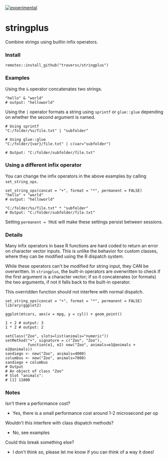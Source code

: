 [![experimental](http://badges.github.io/stability-badges/dist/experimental.svg)](http://github.com/badges/stability-badges)

# stringplus

Combine strings using builtin infix operators.

### Install
```
remotes::install_github("traversc/stringplus")
```

### Examples

Using the `&` operator concatenates two strings.
```
"hello" & "world"
# output: "helloworld"
```

Using the `|` operator formats a string using `sprintf` or `glue::glue` depending on whether the second argument is named.
```
# Using sprintf
"C:/folder/%s/file.txt" | "subfolder"

# Using glue::glue
"C:/folder/{var}/file.txt" | c(var="subfolder")

# Output: "C:/folder/subfolder/file.txt"
```

### Using a different infix operator
You can change the infix operators in the above examples by calling `set_string_ops`.
```
set_string_ops(concat = "+", format = "*", permanent = FALSE)
"hello" + "world"
# output: "helloworld"

"C:/folder/%s/file.txt" * "subfolder"
# Output: "C:/folder/subfolder/file.txt"
```
Setting `permanent = TRUE` will make these settings persist between sessions.

### Details

Many infix operators in base R functions are hard coded to return an error on character vector inputs. 
This is unlike the behavior for custom classes, where they can be modified using the R dispatch system.

While these operators can't be modified for string input, they CAN be overwritten. In `stringplus`, the built-in operators are overwritten to check if the first argument is a character vector; if so it concatenates (or formats) the two arguments, if not it falls back to the built-in operator.

This overridden function should not interfere with normal dispatch. 

```
set_string_ops(concat = "+", format = "*", permanent = FALSE)
library(ggplot2)

ggplot(mtcars, aes(x = mpg, y = cyl)) + geom_point()

1 + 2 # output: 3
1 * 2 # output: 2

setClass("Zoo", slots=list(animals="numeric"))
setMethod("+", signature = c("Zoo", "Zoo"),
          function(e1, e2) new("Zoo", animals=e1@animals + e2@animals))
sandiego <- new("Zoo", animals=4000)
columbus <- new("Zoo", animals=7000)
sandiego + columbus
# Output
# An object of class "Zoo"
# Slot "animals":
# [1] 11000
```

### Notes

Isn't there a performance cost?
* Yes, there is a small performance cost around 1-2 microsecond per op

Wouldn't this interfere with class dispatch methods?
* No, see examples

Could this break something else?
* I don't think so, please let me know if you can think of a way it does!
